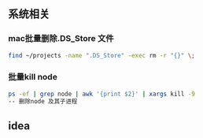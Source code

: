 ## 系统相关
### mac批量删除.DS_Store 文件
```sh
find ~/projects -name ".DS_Store" -exec rm -r "{}" \;
```

### 批量kill node
```sh 
ps -ef | grep node | awk '{print $2}' | xargs kill -9
-- 删除node 及其子进程
```

## idea

